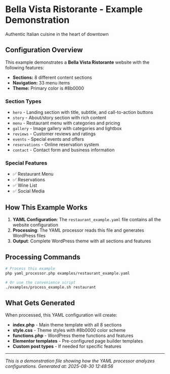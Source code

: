 # Bella Vista Ristorante - Example Demonstration

Authentic Italian cuisine in the heart of downtown

## Configuration Overview

This example demonstrates a **Bella Vista Ristorante** website with the following features:

- **Sections:** 8 different content sections
- **Navigation:** 33 menu items
- **Theme:** Primary color is #8b0000

### Section Types

- `hero` - Landing section with title, subtitle, and call-to-action buttons
- `story` - About/story section with rich content
- `menu` - Restaurant menu with categories and pricing
- `gallery` - Image gallery with categories and lightbox
- `reviews` - Customer reviews and ratings
- `events` - Special events and offers
- `reservations` - Online reservation system
- `contact` - Contact form and business information

### Special Features

- ✅ Restaurant Menu
- ✅ Reservations
- ✅ Wine List
- ✅ Social Media

## How This Example Works

1. **YAML Configuration**: The `restaurant_example.yaml` file contains all the website configuration
2. **Processing**: The YAML processor reads this file and generates WordPress files
3. **Output**: Complete WordPress theme with all sections and features

## Processing Commands

```bash
# Process this example
php yaml_processor.php examples/restaurant_example.yaml

# Or use the convenience script
./examples/process_example.sh restaurant
```

## What Gets Generated

When processed, this YAML configuration will create:

- **index.php** - Main theme template with all 8 sections
- **style.css** - Theme styles with #8b0000 color scheme
- **functions.php** - WordPress theme functions and features
- **Elementor templates** - Pre-configured page builder templates
- **Custom post types** - If needed for specific features

---
*This is a demonstration file showing how the YAML processor analyzes configurations.*
*Generated at: 2025-08-30 12:48:56*
